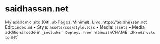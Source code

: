 # saidhassan.net
My academic site (GitHub Pages, Minimal). Live: https://saidhassan.net  
Edit: `index.md` • Style: `assets/css/style.scss` • Media: `assets` • Media: additional code in `_includes'
Deploys from `main` with `CNAME` `.dk` redirects to `.net`
